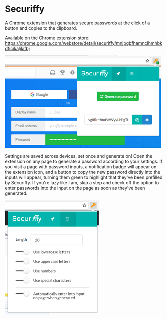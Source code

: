 # Securiffy

 A Chrome extension that generates secure passwords at the click of a button and copies to the clipboard.
 
Available on the Chrome extension store: https://chrome.google.com/webstore/detail/securiffy/mnjbgbfhamnclhmhbkdfjcikaljkifbj

<img src="https://github.com/alexandra03/Securiffy/blob/master/images/Background.PNG" width="500"/> 

Settings are saved across devices, set once and generate on! Open the extension on any page to generate a password according to your settings. If you visit a page with password inputs, a notification badge will appear on the extension icon, and a button to copy the new password directly into the inputs will appear, turning them green to highlight that they've been prefilled by Securiffy. If you're lazy like I am, skip a step and check off the option to enter passwords into the input on the page as soon as they've been generated.

<img src="https://github.com/alexandra03/Securiffy/blob/master/images/Settings.PNG" width="300"/>
